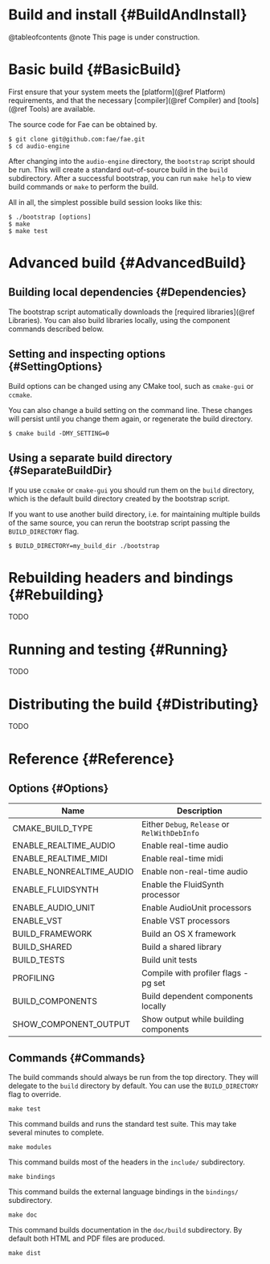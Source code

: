 
# Build and install {#BuildAndInstall}

@tableofcontents
@note
    This page is under construction.

# Basic build {#BasicBuild}

First ensure that your system meets the [platform](@ref Platform) requirements, and
that the necessary [compiler](@ref Compiler) and [tools](@ref Tools) are available.

The source code for Fae can be obtained by.

    $ git clone git@github.com:fae/fae.git
    $ cd audio-engine

After changing into the `audio-engine` directory, the `bootstrap` script should be
run. This will create a standard out-of-source build in the `build` subdirectory.
After a successful bootstrap, you can run `make help` to view build commands or
`make` to perform the build.

All in all, the simplest possible build session looks like this:

    $ ./bootstrap [options]
    $ make
    $ make test


# Advanced build {#AdvancedBuild}

## Building local dependencies {#Dependencies}

The bootstrap script automatically downloads the [required libraries](@ref Libraries). 
You can also build libraries locally, using the component commands
described below.


## Setting and inspecting options {#SettingOptions}

Build options can be changed using any CMake tool, such as `cmake-gui` or `ccmake`.

You can also change a build setting on the command line. These changes will persist
until you change them again, or regenerate the build directory.

    $ cmake build -DMY_SETTING=0

## Using a separate build directory {#SeparateBuildDir}

If you use `ccmake` or `cmake-gui` you should run them on the `build` directory,
which is the default build directory created by the bootstrap script.

If you want to use another build directory, i.e. for maintaining multiple builds of
the same source, you can rerun the bootstrap script passing the `BUILD_DIRECTORY`
flag.

    $ BUILD_DIRECTORY=my_build_dir ./bootstrap

# Rebuilding headers and bindings {#Rebuilding}

TODO

# Running and testing {#Running}

TODO

# Distributing the build {#Distributing}

TODO


# Reference {#Reference}

## Options {#Options}

Name                      | Description
--------------------------|-----------------------------------------
CMAKE_BUILD_TYPE          | Either `Debug`, `Release` or `RelWithDebInfo`
ENABLE_REALTIME_AUDIO     | Enable real-time audio
ENABLE_REALTIME_MIDI      | Enable real-time midi
ENABLE_NONREALTIME_AUDIO  | Enable non-real-time audio
ENABLE_FLUIDSYNTH         | Enable the FluidSynth processor
ENABLE_AUDIO_UNIT         | Enable AudioUnit processors
ENABLE_VST                | Enable VST processors
BUILD_FRAMEWORK           | Build an OS X framework
BUILD_SHARED              | Build a shared library
BUILD_TESTS               | Build unit tests
PROFILING                 | Compile with profiler flags -pg set
BUILD_COMPONENTS          | Build dependent components locally
SHOW_COMPONENT_OUTPUT     | Show output while building components


## Commands {#Commands}

The build commands should always be run from the top directory. They will delegate
to the `build` directory by default. You can use the `BUILD_DIRECTORY` flag to
override.

    make test

This command builds and runs the standard test suite. This may take several minutes
to complete.

    make modules

This command builds most of the headers in the `include/` subdirectory.

    make bindings

This command builds the external language bindings in the `bindings/` subdirectory.

    make doc

This command builds documentation in the `doc/build` subdirectory. By default both
HTML and PDF files are produced.

    make dist

